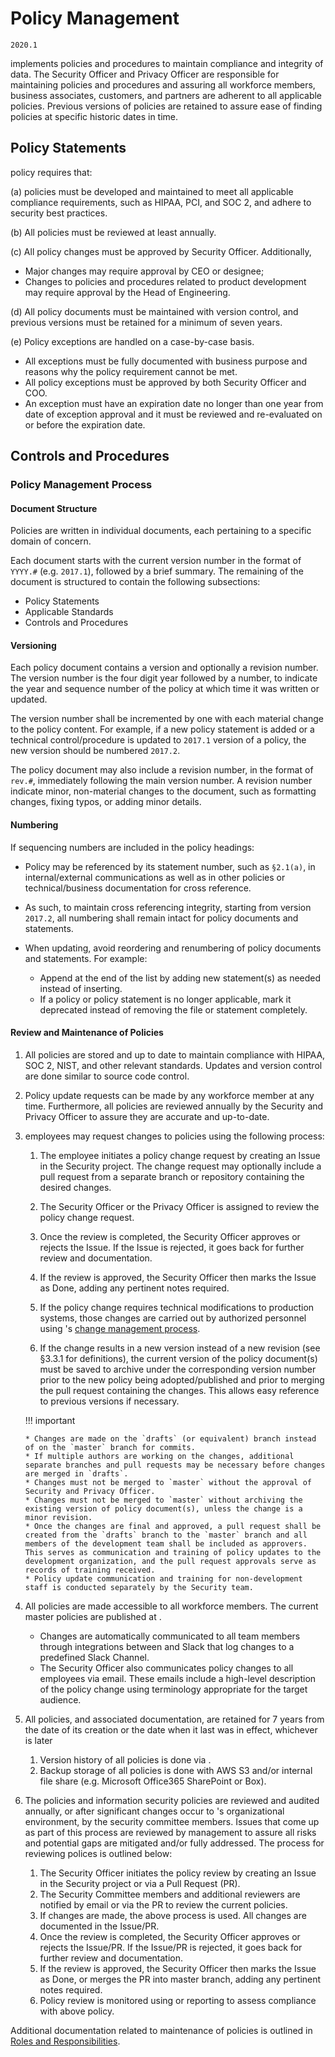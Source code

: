 # Policy Management

`2020.1`

 implements policies and procedures to maintain compliance and integrity
of data. The Security Officer and Privacy Officer are responsible for
maintaining policies and procedures and assuring all  workforce members,
business associates, customers, and partners are adherent to all applicable
policies. Previous versions of policies are retained to assure ease of finding
policies at specific historic dates in time.

## Policy Statements

 policy requires that:

(a)  policies must be developed and maintained to meet all applicable  
compliance requirements, such as HIPAA, PCI, and SOC 2, and adhere to security best
practices.

(b) All policies must be reviewed at least annually.

(c) All policy changes must be approved by  Security Officer. Additionally,

  * Major changes may require approval by  CEO or designee;
  * Changes to policies and procedures related to product development may
    require approval by the Head of Engineering.

(d) All policy documents must be maintained with version control, and previous
versions must be retained for a minimum of seven years.

(e) Policy exceptions are handled on a case-by-case basis.

  * All exceptions must be fully documented with business purpose and reasons
    why the policy requirement cannot be met.
  * All policy exceptions must be approved by both  Security Officer and COO.
  * An exception must have an expiration date no longer than one year from date
    of exception approval and it must be reviewed and re-evaluated on or before
    the expiration date.


## Controls and Procedures


### Policy Management Process

#### Document Structure

Policies are written in individual documents, each pertaining to a specific
domain of concern.

Each document starts with the current version number in the format of `YYYY.#`
(e.g. `2017.1`), followed by a brief summary.  The remaining of the document is
structured to contain the following subsections:

* Policy Statements
* Applicable Standards
* Controls and Procedures

#### Versioning

Each  policy document contains a version and optionally a
revision number. The version number is the four digit year followed by a number,
to indicate the year and sequence number of the policy at which time it was
written or updated.

The version number shall be incremented by one with each material change to the
policy content.  For example, if a new policy statement is added or a technical
control/procedure is updated to `2017.1` version of a policy, the new version
should be numbered `2017.2`.

The policy document may also include a revision number, in the format of
`rev.#`, immediately following the main version number. A revision number
indicate minor, non-material changes to the document, such as formatting
changes, fixing typos, or adding minor details.

#### Numbering

If sequencing numbers are included in the policy headings:

* Policy may be referenced by its statement number, such as `§2.1(a)`, in
  internal/external communications as well as in other  policies or
  technical/business documentation for cross reference.

* As such, to maintain cross referencing integrity, starting from version
  `2017.2`, all numbering shall remain intact for policy documents and
  statements.

* When updating, avoid reordering and renumbering of policy documents and
  statements. For example:

    - Append at the end of the list by adding new statement(s) as needed instead
      of inserting.
    - If a policy or policy statement is no longer applicable, mark it
      deprecated instead of removing the file or statement completely.

#### Review and Maintenance of Policies

1. All policies are stored and up to date to maintain  compliance with
   HIPAA, SOC 2, NIST, and other relevant standards. Updates and version
   control are done similar to source code control.

2. Policy update requests can be made by any workforce member at any time.
   Furthermore, all policies are reviewed annually by the Security and Privacy
   Officer to assure they are accurate and up-to-date.

3.  employees may request changes to policies using the following
   process:

    1. The  employee initiates a policy change request by creating an
       Issue in the  Security project. The change request may optionally
       include a  pull request from a separate branch or
       repository containing the desired changes.

    2. The Security Officer or the Privacy Officer is assigned to review the
       policy change request.

    3. Once the review is completed, the Security Officer approves or rejects
       the Issue. If the Issue is rejected, it goes back for further review and
       documentation.

    4. If the review is approved, the Security Officer then marks the Issue as
       Done, adding any pertinent notes required.

    5. If the policy change requires technical modifications to production
       systems, those changes are carried out by authorized personnel using
       's [change management process](ccm.md).

    6. If the change results in a new version instead of a new revision (see
       §3.3.1 for definitions), the current version of the policy document(s)
       must be saved to archive under the corresponding version number prior to
       the new policy being adopted/published and prior to merging the pull
       request containing the changes. This allows easy reference to previous
       versions if necessary.

    !!! important

        * Changes are made on the `drafts` (or equivalent) branch instead of on the `master` branch for commits.
        * If multiple authors are working on the changes, additional separate branches and pull requests may be necessary before changes are merged in `drafts`.
        * Changes must not be merged to `master` without the approval of Security and Privacy Officer.
        * Changes must not be merged to `master` without archiving the existing version of policy document(s), unless the change is a minor revision.
        * Once the changes are final and approved, a pull request shall be created from the `drafts` branch to the `master` branch and all members of the development team shall be included as approvers.  This serves as communication and training of policy updates to the development organization, and the pull request approvals serve as records of training received.
        * Policy update communication and training for non-development staff is conducted separately by the Security team.

4. All policies are made accessible to all  workforce members. The
   current master policies are published at
   []().

    * Changes are automatically communicated to all  team members
      through integrations between  and Slack that log changes
      to a predefined  Slack Channel.
    * The Security Officer also communicates policy changes to all employees via
      email. These emails include a high-level description of the policy change
      using terminology appropriate for the target audience.

5. All policies, and associated documentation, are retained for 7 years from the
   date of its creation or the date when it last was in effect, whichever is
   later

     1. Version history of all  policies is done via .
     2. Backup storage of all policies is done with AWS S3 and/or internal file
        share (e.g. Microsoft Office365 SharePoint or Box).

6. The policies and information security policies are reviewed and audited
   annually, or after significant changes occur to 's
   organizational environment, by the security committee members. Issues that
   come up as part of this process are reviewed by 
   management to assure all risks and potential gaps are mitigated and/or fully
   addressed. The process for reviewing polices is outlined below:

    1. The Security Officer initiates the policy review by creating an Issue in
       the  Security project or via a Pull Request (PR).
    2. The Security Committee members and additional reviewers are notified by
       email or via the PR to review the current policies.
    3. If changes are made, the above process is used. All changes are
       documented in the Issue/PR.
    4. Once the review is completed, the Security Officer approves or rejects
       the Issue/PR. If the Issue/PR is rejected, it goes back for further
       review and documentation.
    5. If the review is approved, the Security Officer then marks the Issue as
       Done, or merges the PR into master branch, adding any pertinent notes
       required.
    6. Policy review is monitored using  or 
       reporting to assess compliance with above policy.


Additional documentation related to maintenance of policies is outlined in
[Roles and Responsibilities](rar.md).

